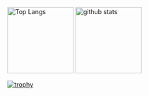 <p align="left"> 
  <img alt="Top Langs" height="150px" src="https://git-hub-readme-stats-clone-roan.vercel.app/api/top-langs/?username=daiki-gaasuu&count_private=true&layout=compact&theme=onedark" />
  <img alt="github stats" height="150px" src="https://git-hub-readme-stats-clone-roan.vercel.app/api?username=daiki-gaasuu&theme=onedark" />
</p>

[![trophy](https://github-profile-trophy.vercel.app/?username=daiki-gaasuu&theme=onedark&column=7
)](https://github.com/ryo-ma/github-profile-trophy)
